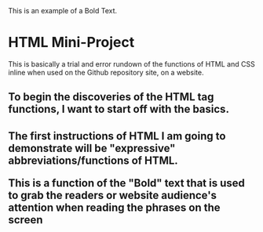<!DOCTYPE html>
<html lang=en>
<head>
<link rel="stylesheet" href="mystyle.css">
</head>
<body>
<bold>This is an example of a Bold Text.</bold>


<h1>HTML Mini-Project</h1>
<p>This is basically a trial and error rundown of the functions of HTML and CSS inline when used on the Github repository site, on a website.</p>

<h2>To begin the discoveries of the HTML tag functions, I want to start off with the basics.<h2>
<p>The first instructions of HTML I am going to demonstrate will be "expressive" abbreviations/functions of HTML.<p>

<b>This is a function of the "Bold" text that is used to grab the readers or website audience's attention when reading the phrases on the screen</b>
